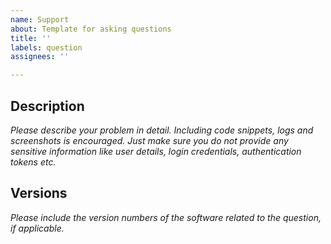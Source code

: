 ```yaml
---
name: Support
about: Template for asking questions
title: ''
labels: question
assignees: ''

---
```


## Description
*Please describe your problem in detail. Including code snippets, logs and screenshots is encouraged. Just make sure you do not provide any sensitive information like user details, login credentials, authentication tokens etc.*

## Versions
*Please include the version numbers of the software related to the question, if applicable.*
